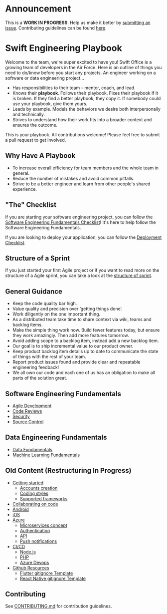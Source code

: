 # Announcement

This is a **WORK IN PROGRESS**. Help us make it better by [submitting an issue](https://github.com/rswiftoffice/dev-handbook/issues/new). Contributing guidelines can be found [here]().

# Swift Engineering Playbook

Welcome to the team, we're super excited to have you! Swift Office is a growing team of developers in the Air Force. Here is an outline of things you need to do/know before you start any projects. An engineer working on a software or data engineering project...

* Has responsibilities to their team – mentor, coach, and lead.
* Knows their **playbook**. Follows their playbook. Fixes their playbook if it is broken. If they find a better playbook, they copy it. If somebody could use your playbook, give them yours.
* Leads by example. Models the behaviors we desire both interpersonally and technically.
* Strives to understand how their work fits into a broader context and ensures the outcome.

This is your playbook. All contributions welcome! Please feel free to submit a pull request to get involved.

## Why Have A Playbook

* To increase overall efficiency for team members and the whole team in general.
* Reduce the number of mistakes and avoid common pitfalls.
* Strive to be a better engineer and learn from other people's shared experience.

## "The" Checklist

If you are starting your software engineering project, you can follow the [Software Engineering Fundamentals Checklist](SOFTENG-FUNDAMENTALS-CHECKLIST.md)! It's here to help follow the Software Engineering Fundamentals.

If you are looking to deploy your application, you can follow the [Deployment Checklist]().

## Structure of a Sprint

If you just started your first Agile project or if you want to read more on the structure of a Agile sprint, you can take a look at the [structure of sprint](SPRINT-STRUCTURE.md).

## General Guidance

* Keep the code quality bar high.
* Value quality and precision over ‘getting things done’.
* Work diligently on the one important thing.
* As a distributed team take time to share context via wiki, teams and backlog items.
* Make the simple thing work now. Build fewer features today, but ensure they work amazingly. Then add more features tomorrow.
* Avoid adding scope to a backlog item, instead add a new backlog item.
* Our goal is to ship incremental value to our product owner.
* Keep product backlog item details up to date to communicate the state of things with the rest of your team.
* Report product issues found and provide clear and repeatable engineering feedback!
* We all own our code and each one of us has an obligation to make all parts of the solution great.

## Software Engineering Fundamentals

* [Agile Development](agile-development/README.md)
* [Code Reviews](code-reviews/README.md)
* [Security](security/README.md)
* [Source Control](source-control/readme.md)

## Data Engineering Fundamentals

* [Data Fundamentals](data-fundamentals/README.md)
* [Machine Learning Fundamentals](ml-fundamentals/README.md)

## Old Content (Restructuring In Progress)

* [Getting started](https://github.com/rswiftoffice/dev-handbook/blob/master/getting-started.md#getting-started)
  * [Accounts creation](https://github.com/rswiftoffice/dev-handbook/blob/master/getting-started.md#accounts-creation)
  * [Coding styles](https://github.com/rswiftoffice/dev-handbook/blob/master/getting-started.md#coding-styles)
  * [Supported frameworks](https://github.com/rswiftoffice/dev-handbook/blob/master/getting-started.md#supported-frameworks)
* [Collaborating on code](code-reviews/readme.md)
* [Android](https://github.com/rswiftoffice/dev-handbook/blob/master/android.md#android)
* [iOS](https://github.com/rswiftoffice/dev-handbook/blob/master/ios.md#ios)
* [Azure](https://github.com/rswiftoffice/dev-handbook/blob/master/azure.md#azure)
  * [Microservices concept](https://github.com/rswiftoffice/dev-handbook/blob/master/azure.md#microservices-concept)
  * [Authentication](https://github.com/rswiftoffice/dev-handbook/blob/master/azure.md#authentication)
  * [API](https://github.com/rswiftoffice/dev-handbook/blob/master/azure.md#apis)
  * [Push notifications](https://github.com/rswiftoffice/dev-handbook/blob/master/azure.md#push-notifications)
* [CI/CD](https://github.com/rswiftoffice/dev-handbook/blob/master/ci-cd.md#ci-cd)
  * [Node.js](https://github.com/rswiftoffice/dev-handbook/blob/master/ci-cd.md#nodejs)
  * [PHP](https://github.com/rswiftoffice/dev-handbook/blob/master/ci-cd.md#php)
  * [Azure Devops](https://github.com/rswiftoffice/dev-handbook/blob/master/ci-cd.md#azure-devops)
* [Github Resources](https://github.com/rswiftoffice/dev-handbook/blob/master/github-resources)
  * [Flutter gitignore Template](https://github.com/rswiftoffice/dev-handbook/blob/master/github-resources.md#flutter-gitignore-template)
  * [React Native gitignore Template](https://github.com/rswiftoffice/dev-handbook/blob/master/github-resources.md#react-native-gitignore-template)

## Contributing

See [CONTRIBUTING.md](https://github.com/rswiftoffice/dev-handbook/blob/master/CONTRIBUTING.md) for contribution guidelines.
